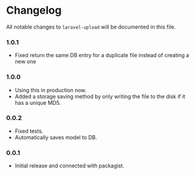 # Changelog

All notable changes to `laravel-upload` will be documented in this file.

### 1.0.1
- Fixed return the same DB entry for a duplicate file instead of creating a new one

### 1.0.0
- Using this in production now.
- Added a storage saving method by only writing the file to the disk if it has a unique MD5.

### 0.0.2
- Fixed tests.
- Automatically saves model to DB.

### 0.0.1
- Initial release and connected with packagist.
